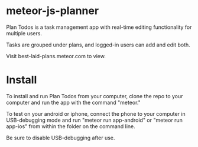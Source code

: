 # meteor-js-planner

Plan Todos is a task management app with real-time editing functionality for multiple users. 

Tasks are grouped under plans, and logged-in users can add and edit both. 

Visit best-laid-plans.meteor.com to view.

# Install

To install and run Plan Todos from your computer, clone the repo to your computer and run the app with the command "meteor."

To test on your android or iphone, connect the phone to your computer in USB-debugging mode and run "meteor run app-android" or "meteor run app-ios" from within the folder on the command line.

Be sure to disable USB-debugging after use.


